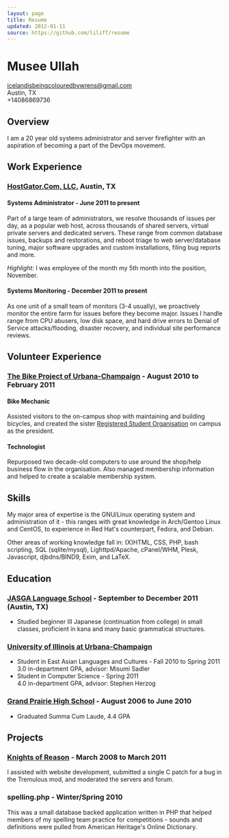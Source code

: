 ```yaml
---
layout: page
title: Resume
updated: 2012-01-11
source: https://github.com/liliff/resume
---
```

# Musee Ullah

<icelandisbeingcolouredbywrens@gmail.com>  
Austin, TX  
+14086869736  

## Overview

I am a 20 year old systems administrator and server firefighter with an aspiration of becoming a part of the DevOps movement.

## Work Experience

### [HostGator.Com, LLC][], Austin, TX

#### Systems Administrator - June 2011 to present

Part of a large team of administrators, we resolve thousands of issues per day, as a popular web host, across thousands of shared servers, virtual private servers and dedicated servers. These range from common database issues, backups and restorations, and reboot triage to web server/database tuning, major software upgrades and custom installations, filing bug reports and more.

*Highlight*: I was employee of the month my 5th month into the position, November. 

#### Systems Monitoring - December 2011 to present

As one unit of a small team of monitors (3-4 usually), we proactively monitor the entire farm for issues before they become major. Issues I handle range from CPU abusers, low disk space, and hard drive errors to Denial of Service attacks/flooding, disaster recovery, and individual site performance reviews.

## Volunteer Experience

### [The Bike Project of Urbana-Champaign][] - August 2010 to February 2011

#### Bike Mechanic

Assisted visitors to the on-campus shop with maintaining and building bicycles, and created the sister [Registered Student Organisation][] on campus as the president.

#### Technologist

Repurposed two decade-old computers to use around the shop/help business flow in the organisation. Also managed membership information and helped to create a scalable membership system.

## Skills

My major area of expertise is the GNU/Linux operating system and administration of it - this ranges with great knowledge in Arch/Gentoo Linux and CentOS, to experience in Red Hat's counterpart, Fedora, and Debian.

Other areas of working knowledge fall in: (X)HTML, CSS, PHP, bash scripting, SQL (sqlite/mysql), Lighttpd/Apache, cPanel/WHM, Plesk, Javascript, djbdns/BIND9, Exim, and LaTeX.

## Education

### [JASGA Language School][] - September to December 2011 (Austin, TX)

- Studied beginner III Japanese (continuation from college) in small classes, proficient in kana and many basic grammatical structures.

### [University of Illinois at Urbana-Champaign][]

- Student in East Asian Languages and Cultures - Fall 2010 to Spring 2011  
  3.0 in-department GPA, advisor: Misumi Sadler
- Student in Computer Science - Spring 2011  
  4.0 in-department GPA, advisor: Stephen Herzog

### [Grand Prairie High School][] - August 2006 to June 2010

- Graduated Summa Cum Laude, 4.4 GPA

## Projects

### [Knights of Reason][] - March 2008 to March 2011

I assisted with website development, submitted a single C patch for a bug in the Tremulous mod, and moderated the servers and forum.

### spelling.php - Winter/Spring 2010

This was a small database backed application written in PHP that helped members of my spelling team practice for competitions - sounds and definitions were pulled from American Heritage's Online Dictionary.

[HostGator.Com, LLC]: http://www.hostgator.com
[University of Illinois at Urbana-Champaign]: http://www.illinois.edu
[Grand Prairie High School]: http://gphs.gpisd.org
[The Bike Project of Urbana-Champaign]: http://thebikeproject.org
[Registered Student Organisation]: http://www.union.uiuc.edu/involvement/rso
[Knights of Reason]: http://www.knightsofreason.net
[JASGA Language School]: http://www.jasga.org/news/announcements/fall-2011-japanese-language-program
